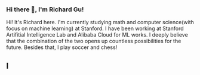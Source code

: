 ### Hi there 👋, I'm Richard Gu!

Hi! It's Richard here. I'm currently studying math and computer science(with focus on machine learning) at Stanford. I have been working at Stanford Artifitial Intelligence Lab and Alibaba Cloud for ML works. I deeply believe that the combination of the two opens up countless possibilities for the future. Besides that, I play soccer and chess!
## I



